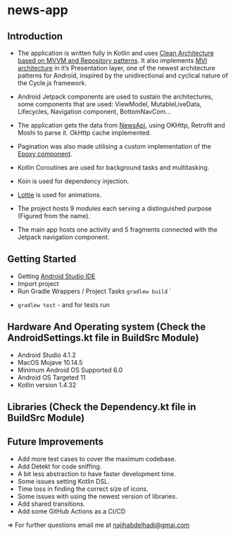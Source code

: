 # news-app

Introduction
------------

- The application is written fully in Kotlin and uses [Clean Architecture based on MVVM and Repository patterns](https://developer.android.com/jetpack/docs/guide). It also implements [MVI architecture](https://www.raywenderlich.com/817602-mvi-architecture-for-android-tutorial-getting-started) in it’s Presentation layer, one of the newest architecture patterns for Android, inspired by the unidirectional and cyclical nature of the Cycle.js framework.

- Android Jetpack components are used to sustain the architectures, some components that are used: ViewModel, MutableLiveData, Lifecycles, Navigation component, BottomNavCom...

- The application gets the data from [NewsApi](https://newsapi.org/), using OKHttp, Retrofit and Moshi to parse it. OkHttp cache implemented. 

- Pagination was also made utilising a custom implementation of the [Epoxy component](https://github.com/airbnb/epoxy).

- Kotlin Coroutines are used for background tasks and multitasking.

- Koin is used for dependency injection.

- [Lottie](https://github.com/airbnb/lottie-android) is used for animations.

- The project hosts 9 modules each serving a distinguished purpose (Figured from the name).

- The main app hosts one activity and 5 fragments connected with the Jetpack navigation component.


Getting Started
---------------
- Getting [Android Studio IDE](https://developer.android.com/studio)
- Import project
- Run Gradle Wrappers / Project Tasks `gradlew build` `
* `gradlew test` - and for tests run

Hardware And Operating system (Check the AndroidSettings.kt file in BuildSrc Module)
--------------

- Android Studio 4.1.2
- MacOS Mojave 10.14.5
- Minimum Android OS Supported 6.0
- Android OS Targeted 11
- Kotlin version 1.4.32

Libraries (Check the Dependency.kt file in BuildSrc Module)
---------------

Future Improvements
---------------
- Add more test cases to cover the maximum codebase.
- Add Detekt for code sniffing.
- A bit less abstraction to have faster development time.
- Some issues setting Kotlin DSL.
- Time loss in finding the correct size of icons.
- Some issues with using the newest version of libraries.
- Add shared transitions.
- Add some GitHub Actions as a CI/CD

=> For further questions email me at najihabdelhadi@gmai.com

